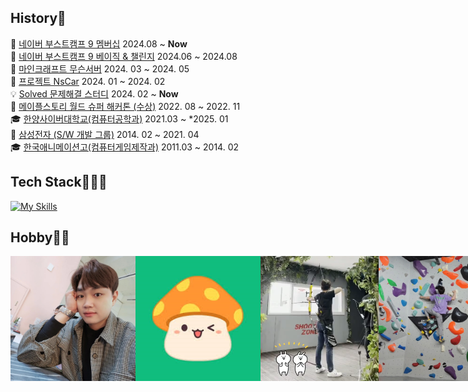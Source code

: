 ## History📝  
🌳 [네이버 부스트캠프 9 멤버십](https://boostcamp.connect.or.kr/) 2024.08 ~ **Now**  
🌳 [네이버 부스트캠프 9 베이직 & 챌린지](https://boostcamp.connect.or.kr/) 2024.06 ~ 2024.08  
🧱 [마인크래프트 무슨서버](https://www.youtube.com/playlist?list=PLVontrELGlZ5WqskkuPyMrUKtwkpsrjnd) 2024. 03 ~ 2024. 05  
🚗 [프로젝트 NsCar](https://github.com/TaeRaeKim/TaeRaeKim/raw/main/Project%20NSC.docx) 2024. 01 ~ 2024. 02  
💡 [Solved 문제해결 스터디](https://solved.ac/profile/xofo95/solved) 2024. 02 ~ **Now**  
🍄 [메이플스토리 월드 슈퍼 해커톤 (수상)](https://enter.nexon.com/msw/mci22/program#showcase) 2022. 08 ~ 2022. 11  
🎓 [한양사이버대학교(컴퓨터공학과)](https://www.hycu.ac.kr/user/index.do) 2021.03 ~ *2025. 01  
🏢 [삼성전자 (S/W 개발 그룹)](https://www.samsung.com/sec/) 2014. 02 ~ 2021. 04  
🎓 [한국애니메이션고(컴퓨터게임제작과)](https://anigo-h.goegh.kr/anigo-h/main.do) 2011.03 ~ 2014. 02  

## Tech Stack👩🏻‍🌾  
[![My Skills](https://skillicons.dev/icons?i=c,cpp,java,spring,jenkins,selenium,git,github,mysql,androidstudio,nodejs,react,html,css,js,ts,linux,vscode,unity,&perline=6)](https://skillicons.dev)
<!-- https://github.com/tandpfun/skill-icons?tab=readme-ov-file#icons-list -->

## Hobby🤸‍♂️  
<div style="display: flex;">
    <img src="./images/me.png" height="200px">
    <div style="display: flex;
        flex-direction: column;
        height: 200px">
        <img src="./images/maple2.png" height="100px" style="background: #EF6C33 ;">
        <img src="./images/maple.png" height="100px" style="background: #ABDFF1   ;">
    </div>
    <img src="./images/ms.png" height="200px">
    <img src="./images/achery.png" height="200px">
    <div style="display: flex;
        flex-direction: column;
        height: 200px">
        <img src="./images/lolchess.png" height="100px" style="background: black;">
        <img src="./images/challenger.png" height="100px" style="background: #2D2F37 ;">
    </div>
    <img src="./images/climb.png" height="200px">
    <div style="display: flex;
        flex-direction: column;
        height: 200px">
        <img src="./images/starcraft.png" height="100px" style="background: E1DDDB;">
        <img src="./images/starcraftA.png" height="100px" style="background: white;">
    </div>
</div>


